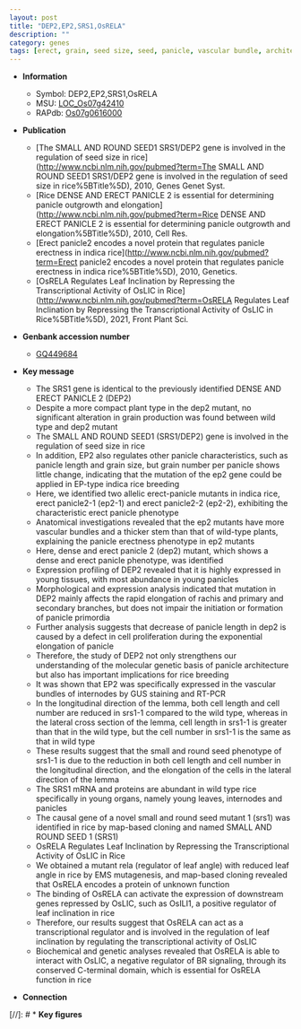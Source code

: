 ```yaml
---
layout: post
title: "DEP2,EP2,SRS1,OsRELA"
description: ""
category: genes
tags: [erect, grain, seed size, seed, panicle, vascular bundle, architecture, stem, lemma, grain size, panicle architecture, grain number, breeding, leaf, map-based cloning,  BR , BR signaling, transcriptional regulator, leaf angle]
---
```


* **Information**  
    + Symbol: DEP2,EP2,SRS1,OsRELA  
    + MSU: [LOC_Os07g42410](http://rice.uga.edu/cgi-bin/ORF_infopage.cgi?orf=LOC_Os07g42410)  
    + RAPdb: [Os07g0616000](https://rapdb.dna.affrc.go.jp/locus/?name=Os07g0616000)  

* **Publication**  
    + [The SMALL AND ROUND SEED1 SRS1/DEP2 gene is involved in the regulation of seed size in rice](http://www.ncbi.nlm.nih.gov/pubmed?term=The SMALL AND ROUND SEED1 SRS1/DEP2 gene is involved in the regulation of seed size in rice%5BTitle%5D), 2010, Genes Genet Syst.
    + [Rice DENSE AND ERECT PANICLE 2 is essential for determining panicle outgrowth and elongation](http://www.ncbi.nlm.nih.gov/pubmed?term=Rice DENSE AND ERECT PANICLE 2 is essential for determining panicle outgrowth and elongation%5BTitle%5D), 2010, Cell Res.
    + [Erect panicle2 encodes a novel protein that regulates panicle erectness in indica rice](http://www.ncbi.nlm.nih.gov/pubmed?term=Erect panicle2 encodes a novel protein that regulates panicle erectness in indica rice%5BTitle%5D), 2010, Genetics.
    + [OsRELA Regulates Leaf Inclination by Repressing the Transcriptional Activity of OsLIC in Rice](http://www.ncbi.nlm.nih.gov/pubmed?term=OsRELA Regulates Leaf Inclination by Repressing the Transcriptional Activity of OsLIC in Rice%5BTitle%5D), 2021, Front Plant Sci.

* **Genbank accession number**  
    + [GQ449684](http://www.ncbi.nlm.nih.gov/nuccore/GQ449684)

* **Key message**  
    + The SRS1 gene is identical to the previously identified DENSE AND ERECT PANICLE 2 (DEP2)
    + Despite a more compact plant type in the dep2 mutant, no significant alteration in grain production was found between wild type and dep2 mutant
    + The SMALL AND ROUND SEED1 (SRS1/DEP2) gene is involved in the regulation of seed size in rice
    + In addition, EP2 also regulates other panicle characteristics, such as panicle length and grain size, but grain number per panicle shows little change, indicating that the mutation of the ep2 gene could be applied in EP-type indica rice breeding
    + Here, we identified two allelic erect-panicle mutants in indica rice, erect panicle2-1 (ep2-1) and erect panicle2-2 (ep2-2), exhibiting the characteristic erect panicle phenotype
    + Anatomical investigations revealed that the ep2 mutants have more vascular bundles and a thicker stem than that of wild-type plants, explaining the panicle erectness phenotype in ep2 mutants
    + Here, dense and erect panicle 2 (dep2) mutant, which shows a dense and erect panicle phenotype, was identified
    + Expression profiling of DEP2 revealed that it is highly expressed in young tissues, with most abundance in young panicles
    + Morphological and expression analysis indicated that mutation in DEP2 mainly affects the rapid elongation of rachis and primary and secondary branches, but does not impair the initiation or formation of panicle primordia
    + Further analysis suggests that decrease of panicle length in dep2 is caused by a defect in cell proliferation during the exponential elongation of panicle
    + Therefore, the study of DEP2 not only strengthens our understanding of the molecular genetic basis of panicle architecture but also has important implications for rice breeding
    + It was shown that EP2 was specifically expressed in the vascular bundles of internodes by GUS staining and RT-PCR
    + In the longitudinal direction of the lemma, both cell length and cell number are reduced in srs1-1 compared to the wild type, whereas in the lateral cross section of the lemma, cell length in srs1-1 is greater than that in the wild type, but the cell number in srs1-1 is the same as that in wild type
    + These results suggest that the small and round seed phenotype of srs1-1 is due to the reduction in both cell length and cell number in the longitudinal direction, and the elongation of the cells in the lateral direction of the lemma
    + The SRS1 mRNA and proteins are abundant in wild type rice specifically in young organs, namely young leaves, internodes and panicles
    + The causal gene of a novel small and round seed mutant 1 (srs1) was identified in rice by map-based cloning and named SMALL AND ROUND SEED 1 (SRS1)
    + OsRELA Regulates Leaf Inclination by Repressing the Transcriptional Activity of OsLIC in Rice
    + We obtained a mutant rela (regulator of leaf angle) with reduced leaf angle in rice by EMS mutagenesis, and map-based cloning revealed that OsRELA encodes a protein of unknown function
    + The binding of OsRELA can activate the expression of downstream genes repressed by OsLIC, such as OsILI1, a positive regulator of leaf inclination in rice
    + Therefore, our results suggest that OsRELA can act as a transcriptional regulator and is involved in the regulation of leaf inclination by regulating the transcriptional activity of OsLIC
    + Biochemical and genetic analyses revealed that OsRELA is able to interact with OsLIC, a negative regulator of BR signaling, through its conserved C-terminal domain, which is essential for OsRELA function in rice

* **Connection**  

[//]: # * **Key figures**  


